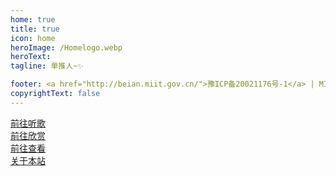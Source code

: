 ```yaml
---
home: true
title: true
icon: home
heroImage: /Homelogo.webp
heroText: 
tagline: 单推人~✨

footer: <a href="http://beian.miit.gov.cn/">豫ICP备20021176号-1</a> | MIT Licensed | Copyright © 2020-2021 猫小鹰二创组
copyrightText: false
---
```

<link type="text/css" rel="stylesheet" href="/css/home.css">

<div id=pcheader></div>

<div id=pcbox1 class=pc>
  <div id="line">
    <div id=box1>
      <a href="/player/" class="button">前往听歌</a>
    </div>
    <div id=box2>
      <a href="/draw/" class="button">前往欣赏</a>
    </div>
    <div id=box3>
      <a href="/records/" class="button">前往查看</a>
    </div>
  </div>
</div>

<div id=phheader>
	<img src="/home/bt2.png" alt="">
</div>

<div id=phbox1 class=ph>
    <div id=box1>
      <a href="/player/" >
	      <img src="/home/xyydg2.png" alt="">
      </a>
    </div>
    <div id=box2>
      <a href="/draw/" >
	      <img src="/home/mhec2.png" alt="">
      </a>
    </div>
    <div id=box3>
      <a href="/records/" >
	      <img src="/home/zbjl2.png" alt="">
      </a>
    </div>
</div>

<div class=about>
  <div id=aboutbox>
    <a href="/about/" class="button1">关于本站</a>
  </div>
</div>
